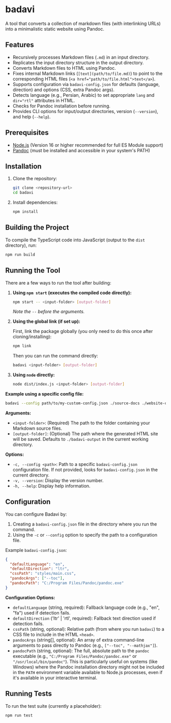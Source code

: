 # badavi

A tool that converts a collection of markdown files (with interlinking URLs) into a minimalistic static website using Pandoc.

## Features

*   Recursively processes Markdown files (`.md`) in an input directory.
*   Replicates the input directory structure in the output directory.
*   Converts Markdown files to HTML using Pandoc.
*   Fixes internal Markdown links (`[text](path/to/file.md)`) to point to the corresponding HTML files (`<a href="path/to/file.html">text</a>`).
*   Supports configuration via `badavi-config.json` for defaults (language, direction) and options (CSS, extra Pandoc args).
*   Detects language (e.g., Persian, Arabic) to set appropriate `lang` and `dir="rtl"` attributes in HTML.
*   Checks for Pandoc installation before running.
*   Provides CLI options for input/output directories, version (`--version`), and help (`--help`).

## Prerequisites

*   [Node.js](https://nodejs.org/) (Version 16 or higher recommended for full ES Module support)
*   [Pandoc](https://pandoc.org/installing.html) (must be installed and accessible in your system's PATH)

## Installation

1.  Clone the repository:
    ```bash
    git clone <repository-url>
    cd badavi
    ```
2.  Install dependencies:
    ```bash
    npm install
    ```

## Building the Project

To compile the TypeScript code into JavaScript (output to the `dist` directory), run:

```bash
npm run build
```

## Running the Tool

There are a few ways to run the tool after building:

1.  **Using `npm start` (executes the compiled code directly):**

    ```bash
    npm start -- <input-folder> [output-folder]
    ```
    *Note the `--` before the arguments.* 

2.  **Using the global link (if set up):**

    First, link the package globally (you only need to do this once after cloning/installing):
    ```bash
    npm link
    ```
    Then you can run the command directly:
    ```bash
    badavi <input-folder> [output-folder]
    ```

3.  **Using `node` directly:**

    ```bash
    node dist/index.js <input-folder> [output-folder]
    ```

**Example using a specific config file:**

```bash
badavi --config path/to/my-custom-config.json ./source-docs ./website-output
```

**Arguments:**

*   `<input-folder>`: (Required) The path to the folder containing your Markdown source files.
*   `[output-folder]`: (Optional) The path where the generated HTML site will be saved. Defaults to `./badavi-output` in the current working directory.

**Options:**

*   `-c, --config <path>`: Path to a specific `badavi-config.json` configuration file. If not provided, looks for `badavi-config.json` in the current directory.
*   `-v, --version`: Display the version number.
*   `-h, --help`: Display help information.

## Configuration

You can configure Badavi by:

1.  Creating a `badavi-config.json` file in the directory where you run the command.
2.  Using the `-c` or `--config` option to specify the path to a configuration file.

Example `badavi-config.json`:

```json
{
  "defaultLanguage": "en",
  "defaultDirection": "ltr",
  "cssPath": "styles/main.css",
  "pandocArgs": ["--toc"],
  "pandocPath": "C:/Program Files/Pandoc/pandoc.exe"
}
```

**Configuration Options:**

*   `defaultLanguage` (string, required): Fallback language code (e.g., "en", "fa") used if detection fails.
*   `defaultDirection` ('ltr' | 'rtl', required): Fallback text direction used if detection fails.
*   `cssPath` (string, optional): Relative path (from where you run `badavi`) to a CSS file to include in the HTML `<head>`.
*   `pandocArgs` (string[], optional): An array of extra command-line arguments to pass directly to Pandoc (e.g., `["--toc", "--mathjax"]`).
*   `pandocPath` (string, optional): The full, absolute path to the `pandoc` executable (e.g., `"C:/Program Files/Pandoc/pandoc.exe"` or `"/usr/local/bin/pandoc"`). This is particularly useful on systems (like Windows) where the Pandoc installation directory might not be included in the `PATH` environment variable available to Node.js processes, even if it's available in your interactive terminal.

## Running Tests

To run the test suite (currently a placeholder):

```bash
npm run test
```
